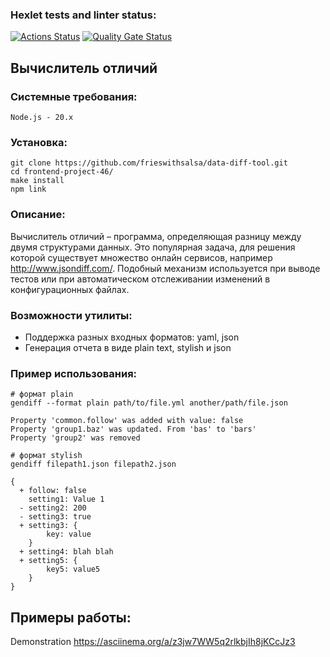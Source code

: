 ### Hexlet tests and linter status:
[![Actions Status](https://github.com/Trickst4/fullstack-javascript-project-46/actions/workflows/hexlet-check.yml/badge.svg)](https://github.com/Trickst4/fullstack-javascript-project-46/actions)
[![Quality Gate Status](https://sonarcloud.io/api/project_badges/measure?project=Trickst4_fullstack-javascript-project-46&metric=alert_status)](https://sonarcloud.io/summary/new_code?id=Trickst4_fullstack-javascript-project-46)

## Вычислитель отличий

### Системные требования:
```
Node.js - 20.x
```

### Установка:

```
git clone https://github.com/frieswithsalsa/data-diff-tool.git
cd frontend-project-46/
make install
npm link
```

### Описание:
Вычислитель отличий – программа, определяющая разницу между двумя структурами данных. Это популярная задача, для решения которой существует множество онлайн сервисов, например http://www.jsondiff.com/. Подобный механизм используется при выводе тестов или при автоматическом отслеживании изменений в конфигурационных файлах.

### Возможности утилиты:

* Поддержка разных входных форматов: yaml, json
* Генерация отчета в виде plain text, stylish и json

### Пример использования:

```
# формат plain
gendiff --format plain path/to/file.yml another/path/file.json

Property 'common.follow' was added with value: false
Property 'group1.baz' was updated. From 'bas' to 'bars'
Property 'group2' was removed

# формат stylish
gendiff filepath1.json filepath2.json

{
  + follow: false
    setting1: Value 1
  - setting2: 200
  - setting3: true
  + setting3: {
        key: value
    }
  + setting4: blah blah
  + setting5: {
        key5: value5
    }
}
```


## Примеры работы:

Demonstration
https://asciinema.org/a/z3jw7WW5q2rlkbjIh8jKCcJz3